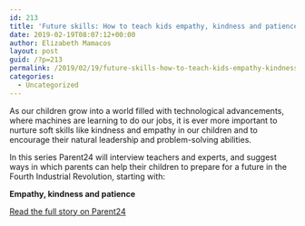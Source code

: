 ```yaml
---
id: 213
title: 'Future skills: How to teach kids empathy, kindness and patience'
date: 2019-02-19T08:07:12+00:00
author: Elizabeth Mamacos
layout: post
guid: /?p=213
permalink: /2019/02/19/future-skills-how-to-teach-kids-empathy-kindness-and-patience/
categories:
  - Uncategorized
---
```

As our children grow into a world filled with technological advancements, where machines are learning to do our jobs, it is ever more important to nurture soft skills like kindness and empathy in our children and to encourage their natural leadership and problem-solving abilities. 

In this series Parent24 will interview teachers and experts, and suggest ways in which parents can help their children to prepare for a future in the Fourth Industrial Revolution, starting with:

**Empathy, kindness and patience**

[Read the full story on Parent24](https://www.parent24.com/Child_7-12/Development/future-skills-how-to-teach-kids-empathy-kindness-and-patience-20190218)